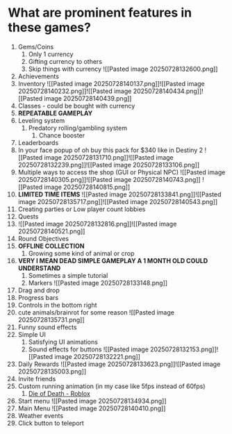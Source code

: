 # What are prominent features in these games?
1. Gems/Coins
	1. Only 1 currency
	2. Gifting currency to others
	3. Skip things with currency
	   ![[Pasted image 20250728132600.png]]
2. Achievements 
3. Inventory
   ![[Pasted image 20250728140137.png]]![[Pasted image 20250728140232.png]]![[Pasted image 20250728140434.png]]![[Pasted image 20250728140439.png]]
4. Classes - could be bought with currency
5. **REPEATABLE GAMEPLAY**
6. Leveling system
	1. Predatory rolling/gambling system
		1. Chance booster
7. Leaderboards
8. In your face popup of oh buy this pack for $340 like in Destiny 2
	   ![[Pasted image 20250728131710.png]]![[Pasted image 20250728132239.png]]![[Pasted image 20250728133106.png]]
9. Multiple ways to access the shop (GUI or Physical NPC)
   ![[Pasted image 20250728140305.png]]![[Pasted image 20250728140743.png]]
   ![[Pasted image 20250728140815.png]]
10. **LIMITED TIME ITEMS**
	   ![[Pasted image 20250728133841.png]]![[Pasted image 20250728135717.png]]![[Pasted image 20250728140543.png]]
11. Creating parties or Low player count lobbies
12. Quests
13. ![[Pasted image 20250728132816.png]]![[Pasted image 20250728140521.png]]
14. Round Objectives
15. **OFFLINE COLLECTION**
	1. Growing some kind of animal or crop
16. **VERY I MEAN DEAD SIMPLE GAMEPLAY A 1 MONTH OLD COULD UNDERSTAND**
	1. Sometimes a simple tutorial
	2. Markers ![[Pasted image 20250728133148.png]]
17. Drag and drop
18. Progress bars
19. Controls in the bottom right
20. cute animals/brainrot for some reason
    ![[Pasted image 20250728135731.png]]
21. Funny sound effects
22. Simple UI
	1. Satisfying UI animations
	2. Sound effects for buttons
	    ![[Pasted image 20250728132153.png]]![[Pasted image 20250728132221.png]]
23. Daily Rewards
    ![[Pasted image 20250728133623.png]]![[Pasted image 20250728135003.png]]
24. Invite friends
25. Custom running animation (in my case like 5fps instead of 60fps)
	1. [Die of Death - Roblox](https://www.roblox.com/games/71895508397153/Die-of-Death)
26. Start menu
    ![[Pasted image 20250728134934.png]]
27. Main Menu
    ![[Pasted image 20250728140410.png]]
28. Weather events
29. Click button to teleport